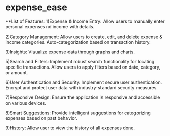 # expense_ease

**List of Features:
1)Expense & Income Entry:
Allow users to manually enter personal expenses nd income with details.

2)Category Management:
Allow users to create, edit, and delete expense & income categories.
Auto-categorization based on transaction history.

3)Insights:
Visualize expense data through graphs and charts.

5)Search and Filters:
Implement robust search functionality for locating specific transactions.
Allow users to apply filters based on date, category, or amount.

6)User Authentication and Security:
Implement secure user authentication.
Encrypt and protect user data with industry-standard security measures.

7)Responsive Design:
Ensure the application is responsive and accessible on various devices.

8)Smart Suggestions:
Provide intelligent suggestions for categorizing expenses based on past behavior.

9)History:
Allow user to view the history of all expenses done.

